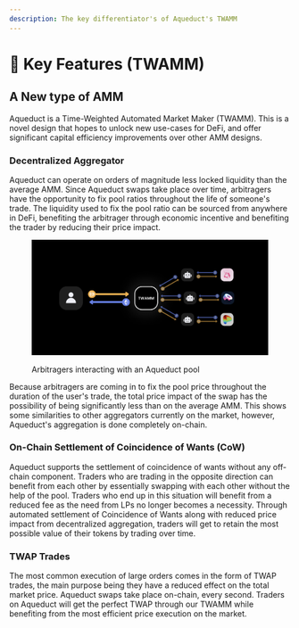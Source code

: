 ```yaml
---
description: The key differentiator's of Aqueduct's TWAMM
---
```


# 🔑 Key Features (TWAMM)

## A New type of AMM

Aqueduct is a Time-Weighted Automated Market Maker (TWAMM). This is a novel design that hopes to unlock new use-cases for DeFi, and offer significant capital efficiency improvements over other AMM designs.

### Decentralized Aggregator

Aqueduct can operate on orders of magnitude less locked liquidity than the average AMM. Since Aqueduct swaps take place over time, arbitragers have the opportunity to fix pool ratios throughout the life of someone's trade. The liquidity used to fix the pool ratio can be sourced from anywhere in DeFi, benefiting the arbitrager through economic incentive and benefiting the trader by reducing their price impact.

<figure><img src="../.gitbook/assets/Screenshot 2023-05-24 at 1.36.31 AM.png" alt=""><figcaption><p>Arbitragers interacting with an Aqueduct pool</p></figcaption></figure>

Because arbitragers are coming in to fix the pool price throughout the duration of the user's trade, the total price impact of the swap has the possibility of being significantly less than on the average AMM. This shows some similarities to other aggregators currently on the market, however, Aqueduct's aggregation is done completely on-chain.

### On-Chain Settlement of Coincidence of Wants (CoW)

Aqueduct supports the settlement of coincidence of wants without any off-chain component. Traders who are trading in the opposite direction can benefit from each other by essentially swapping with each other without the help of the pool. Traders who end up in this situation will benefit from a reduced fee as the need from LPs no longer becomes a necessity. Through automated settlement of Coincidence of Wants along with reduced price impact from decentralized aggregation, traders will get to retain the most possible value of their tokens by trading over time.

### TWAP Trades

The most common execution of large orders comes in the form of TWAP trades, the main purpose being they have a reduced effect on the total market price. Aqueduct swaps take place on-chain, every second. Traders on Aqueduct will get the perfect TWAP through our TWAMM while benefiting from the most efficient price execution on the market.

